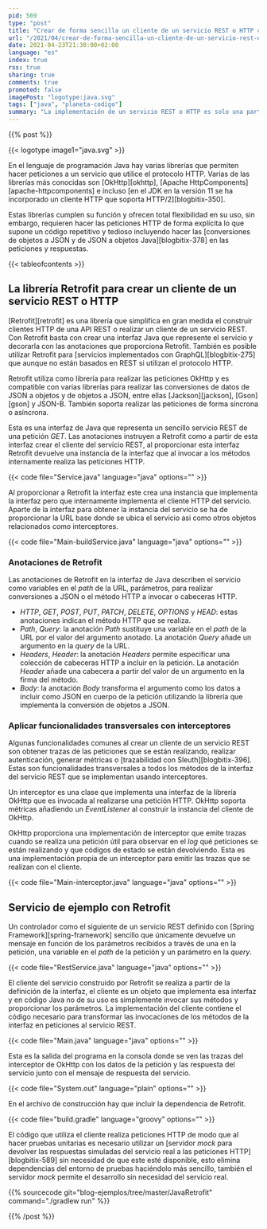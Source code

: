 ```yaml
---
pid: 569
type: "post"
title: "Crear de forma sencilla un cliente de un servicio REST o HTTP con Retrofit"
url: "/2021/04/crear-de-forma-sencilla-un-cliente-de-un-servicio-rest-o-http-con-retrofit/"
date: 2021-04-23T21:30:00+02:00
language: "es"
index: true
rss: true
sharing: true
comments: true
promoted: false
imagePost: "logotype:java.svg"
tags: ["java", "planeta-codigo"]
summary: "La implementación de un servicio REST o HTTP es solo una parte, el otro lado es crear un cliente de ese u otro servicio que permita invocarlo, proporcionar parámetros y obtener las respuestas. Con la librería Retrofit implementar un cliente de un servicio en Java es una tarea bastante sencilla sencilla que utiliza una simple interfaz a la que se le añaden varias anotaciones que le indican a Retrofit cómo construir una implementación a partir de la interfaz. El código que hace uso de la clase que implementa la interfaz del servicio con Retrofit no es diferente de usar una clase que implementa una interfaz."
---
```


{{% post %}}

{{< logotype image1="java.svg" >}}

En el lenguaje de programación Java hay varias librerías que permiten hacer peticiones a un servicio que utilice el protocolo HTTP. Varias de las librerías más conocidas son [OkHttp][okhttp], [Apache HttpComponents][apache-httpcomponents] e incluso [en el JDK en la versión 11 se ha incorporado un cliente HTTP que soporta HTTP/2][blogbitix-350].

Estas librerías cumplen su función y ofrecen total flexibilidad en su uso, sin embargo, requieren hacer las peticiones HTTP de forma explícita lo que supone un código repetitivo y tedioso incluyendo hacer las [conversiones de objetos a JSON y de JSON a objetos Java][blogbitix-378] en las peticiones y respuestas.

{{< tableofcontents >}}

## La librería Retrofit para crear un cliente de un servicio REST o HTTP

[Retrofit][retrofit] es una librería que simplifica en gran medida el construir clientes HTTP de una API REST o realizar un cliente de un servicio REST. Con Retrofit basta con crear una interfaz Java que represente el servicio y decorarla con las anotaciones que proporciona Retrofit. También es posible utilizar Retrofit para [servicios implementados con GraphQL][blogbitix-275] que aunque no están basados en REST si utilizan el protocolo HTTP.

Retrofit utiliza como librería para realizar las peticiones OkHttp y es compatible con varias librerías para realizar las conversiones de datos de JSON a objetos y de objetos a JSON, entre ellas [Jackson][jackson], [Gson][gson] y JSON-B. También soporta realizar las peticiones de forma síncrona o asíncrona.

Esta es una interfaz de Java que representa un sencillo servicio REST de una petición _GET_. Las anotaciones instruyen a Retrofit como a partir de esta interfaz crear el cliente del servicio REST, al proporcionar esta interfaz Retrofit devuelve una instancia de la interfaz que al invocar a los métodos internamente realiza las peticiones HTTP.

{{< code file="Service.java" language="java" options="" >}}

Al proporcionar a Retrofit la interfaz este crea una instancia que implementa la interfaz pero que internamente implementa el cliente HTTP del servicio. Aparte de la interfaz para obtener la instancia del servicio se ha de proporcionar la URL base donde se ubica el servicio asi como otros objetos relacionados como interceptores.

{{< code file="Main-buildService.java" language="java" options="" >}}

### Anotaciones de Retrofit

Las anotaciones de Retrofit en la interfaz de Java describen el servicio como variables en el _path_ de la URL, parámetros, para realizar conversiones a JSON o el método HTTP a invocar o cabeceras HTTP.

* _HTTP_, _GET_, _POST_, _PUT_, _PATCH_, _DELETE_, _OPTIONS_ y _HEAD_: estas anotaciones indican el método HTTP que se realiza.
* _Path_, _Query_: la anotación _Path_ sustituye una variable en el _path_ de la URL por el valor del argumento anotado. La anotación _Query_ añade un argumento en la _query_ de la URL.
* _Headers_, _Header_: la anotación _Headers_ permite especificar una colección de cabeceras HTTP a incluir en la petición. La anotación _Header_ añade una cabecera a partir del valor de un argumento en la firma del método.
* _Body_: la anotación _Body_ transforma el argumento como los datos a incluir como JSON en cuerpo de la petición utilizando la librería que implementa la conversión de objetos a JSON.

### Aplicar funcionalidades transversales con interceptores

Algunas funcionalidades comunes al crear un cliente de un servicio REST son obtener trazas de las peticiones que se están realizando, realizar autenticación, generar métricas o [trazabilidad con Sleuth][blogbitix-396]. Estas son funcionalidades transversales a todos los métodos de la interfaz del servicio REST que se implementan usando interceptores.

Un interceptor es una clase que implementa una interfaz de la librería OkHttp que es invocada al realizarse una petición HTTP. OkHttp soporta métricas añadiendo un _EventListener_ al construir la instancia del cliente de OkHttp.

OkHttp proporciona una implementación de interceptor que emite trazas cuando se realiza una petición útil para observar en el _log_ qué peticiones se están realizando y que códigos de estado se están devolviendo. Esta es una implementación propia de un interceptor para emitir las trazas que se realizan con el cliente.

{{< code file="Main-interceptor.java" language="java" options="" >}}

## Servicio de ejemplo con Retrofit

Un controlador como el siguiente de un servicio REST definido con [Spring Framework][spring-framework] sencillo que únicamente devuelve un mensaje en función de los parámetros recibidos a través de una en la petición, una variable en el _path_ de la petición y un parámetro en la _query_.

{{< code file="RestService.java" language="java" options="" >}}

El cliente del servicio construido por Retrofit se realiza a partir de la definición de la interfaz, el cliente es un objeto que implementa esa interfaz y en código Java no de su uso es simplemente invocar sus métodos y proporcionar los parámetros. La implementación del cliente contiene el código necesario para transformar las invocaciones de los métodos de la interfaz en peticiones al servicio REST.

{{< code file="Main.java" language="java" options="" >}}

Esta es la salida del programa en la consola donde se ven las trazas del interceptor de OkHttp con los datos de la petición y las respuesta del servicio junto con el mensaje de respuesta del servicio.

{{< code file="System.out" language="plain" options="" >}}

En el archivo de construcción hay que incluir la dependencia de Retrofit.

{{< code file="build.gradle" language="groovy" options="" >}}

El código que utiliza el cliente realiza peticiones HTTP de modo que al hacer pruebas unitarias es necesario utilizar un [servidor _mock_ para devolver las respuestas simuladas del servicio real a las peticiones HTTP][blogbitix-589] sin necesidad de que este esté disponible, esto elimina dependencias del entorno de pruebas haciéndolo más sencillo, también el servidor _mock_ permite el desarrollo sin necesidad del servicio real.

{{% sourcecode git="blog-ejemplos/tree/master/JavaRetrofit" command="./gradlew run" %}}

{{% /post %}}
